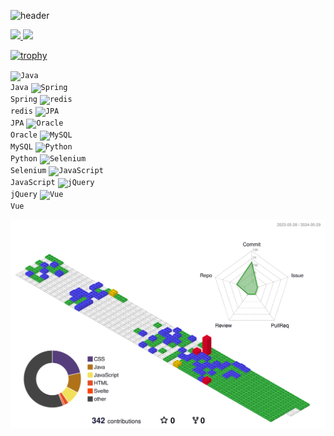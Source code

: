 ![header](https://capsule-render.vercel.app/api?type=waving&color=gradient&height=120&animation=fadeIn&section=footer&text=Hi&fontAlign=70&stroke=000000)

<a href="s">
  <img src="https://github-readme-stats.vercel.app/api/top-langs/?username=AhnDaHoon&exclude_repo=AhnDaHoon.github.io&layout=compact&theme=tokyonight" />
</a>
<a href="s">
  <img src="https://github-readme-stats.vercel.app/api?username=AhnDaHoon&theme=tokyonight&show_icons=true" width="42%" />
</a>

[![trophy](https://github-profile-trophy.vercel.app/?username=dkssud8150&theme=flat&column=7)](https://github.com/dkssud8150/)

<code><img alt = "Java" height="20" src="https://cdn.icon-icons.com/icons2/81/PNG/256/java_15498.png"> Java</code>
<code><img alt = "Spring" height="20" src="https://upload.wikimedia.org/wikipedia/commons/thumb/7/79/Spring_Boot.svg/120px-Spring_Boot.svg.png"> Spring</code>
<code><img alt = "redis" height="20" src="https://cdn.icon-icons.com/icons2/2415/PNG/96/redis_original_wordmark_logo_icon_146369.png"> redis</code>
<code><img alt = "JPA" height="20" src="https://hibernate.org/images/hibernate-logo.svg"> JPA</code>
<code><img alt = "Oracle" height="20" src="https://cdn.icon-icons.com/icons2/2415/PNG/96/oracle_original_logo_icon_146401.png"> Oracle</code>
<code><img alt = "MySQL" height="20" src="https://cdn.icon-icons.com/icons2/2415/PNG/96/mysql_original_wordmark_logo_icon_146417.png"> MySQL</code>
<code><img alt = "Python" height="20" src="https://cdn.icon-icons.com/icons2/2699/PNG/512/pytorch_logo_icon_170820.png"> Python</code>
<code><img alt = "Selenium" height="20" src="https://www.selenium.dev/favicons/favicon.ico"> Selenium</code>
<code><img alt = "JavaScript" height="20" src="https://i.namu.wiki/i/DSnv9SvW9FfwbQj71hLIAE3fKtYQZ2QIJJE4Keg8D_OMfBKcx3Sn6oFGCtLu0wflMq2NOMpJ6dbGW-UojoRkbK56Dnj7_VPq0sisAYb4JDEOj_Eda_ir-144lrcoMPlIixeZ4Mh4aTvprawINUdjLA.svg"> JavaScript</code>
<code><img alt = "jQuery" height="20" src="https://cdn.icon-icons.com/icons2/2415/PNG/96/jquery_plain_wordmark_logo_icon_146445.png"> jQuery</code>
<code><img alt = "Vue" height="20" src="https://vuejs.org/logo.svg"> Vue</code>


![](./profile-3d-contrib/profile-gitblock.svg)

